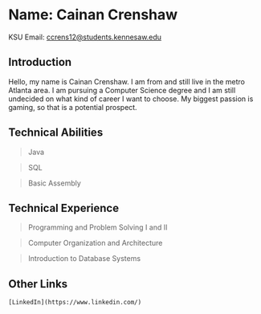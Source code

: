 # Name: Cainan Crenshaw
KSU Email: ccrens12@students.kennesaw.edu

## Introduction
Hello, my name is Cainan Crenshaw. I am from and still live in the metro Atlanta area. I am pursuing a Computer Science degree and I am still undecided on what kind of career I want to choose. My biggest passion is gaming, so that is a potential prospect.
## Technical Abilities
> Java

> SQL

> Basic Assembly
## Technical Experience 
> Programming and Problem Solving I and II

> Computer Organization and Architecture

> Introduction to Database Systems
## Other Links
> 

> 
```
[LinkedIn](https://www.linkedin.com/)
```
